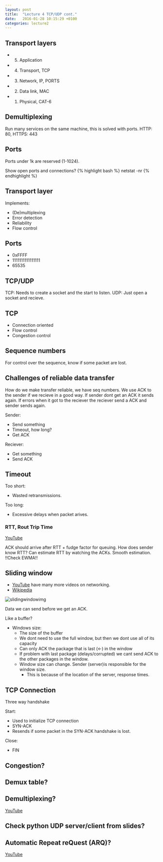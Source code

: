 ```yaml
---
layout: post
title:  "Lecture 4 TCP/UDP cont."
date:   2016-01-28 10:15:29 +0100
categories: lecture2
---
```


## Transport layers

* 5. Application
* 4. Transport, TCP
* 3. Network, IP, PORTS
* 2. Data link, MAC
* 1. Physical, CAT-6

## Demultiplexing

Run many services on the same machine, this is solved with ports.
HTTP: 80, HTTPS: 443


## Ports

Ports under 1k are reserved (1-1024).

Show open ports and connections?
{% highlight bash %}
netstat -nr
{% endhighlight %}


## Transport layer

Implements:

* (De)multiplexing
* Error detection
* Reliability
* Flow control


## 


## Ports

* 0xFFFF
* 1111111111111111
* 65535


## TCP/UDP

TCP: Needs to create a socket and the start to listen.
UDP: Just open a socket and recieve.

## TCP

* Connection oriented
* Flow control
* Congestion control


## Sequence numbers

For control over the sequence, know if some packet are lost.

## Challenges of reliable data transfer

How do we make transfer reliable, we have seq numbers.
We use ACK to the sender if we recieve in a good way. If sender dont get an ACK it sends again.
If errors when it got to the reciever the reciever send a ACK and sender sends again.

Sender:
* Send something
* Timeout, how long?
* Get ACK

Reciever:
* Get something
* Send ACK

## Timeout

Too short:

* Wasted retransmissions.

Too long:

* Excessive delays when packet arives.

### RTT, Rout Trip Time

[YouTube](https://www.youtube.com/watch?v=Y5y85Lc7vOk)

ACK should arrive after RTT + fudge factor for queuing.
How does sender know RTT? Can estimate RTT by watching the ACKs. Smooth estimation.
!!Check EWMA!!



## Sliding window

* [YouTube](https://www.youtube.com/watch?v=elq4gEeFmg4) have many more videos on networking.
* [Wikipedia](https://en.wikipedia.org/wiki/Sliding_window_protocol)

![slidingwindowimg](http://wiki.treck.com/images/d/d4/Fig1.39_Sliding_Window_Protocol.gif)

Data we can send before we get an ACK.

Like a buffer?

* Windows size:
  * The size of the buffer
  * We dont need to use the full window, but then we dont use all of its capacity
  * Can only ACK the package that is last (<-) in the window
  * If problem with last package (delays/corrupted) we cant send ACK to the other packages in the window.
  * Window size can change. Sender (server)is responsible for the window size.
    * This is because of the location of the server, response times.


## TCP Connection

Three way handshake

Start:
* Used to initialize TCP connection
* SYN-ACK
* Resends if some packet in the SYN-ACK handshake is lost.

Close:
* FIN



## Congestion?

## Demux table?

## Demultiplexing?
[YouTube](https://www.youtube.com/watch?v=Q0FCW9TFlbs)


## Check python UDP server/client from slides?

## Automatic Repeat reQuest (ARQ)?
[YouTube](https://www.youtube.com/watch?v=XLEBBBYnE8U)